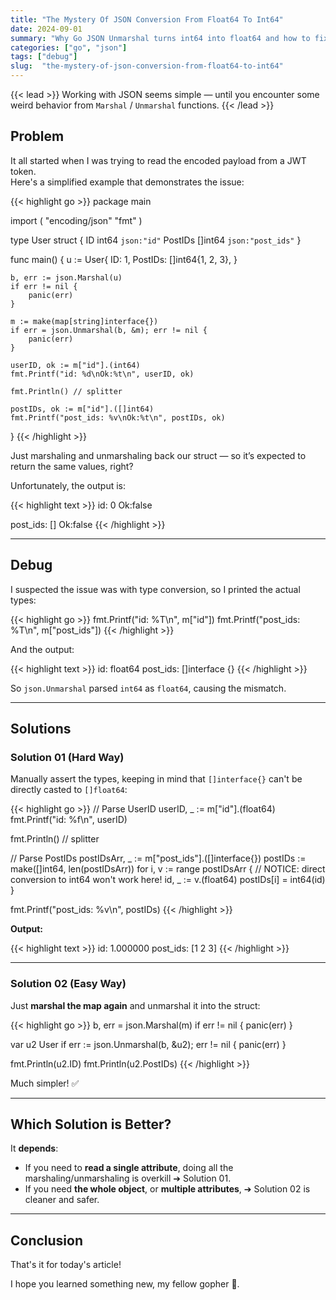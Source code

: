 ```yaml
---
title: "The Mystery Of JSON Conversion From Float64 To Int64"
date: 2024-09-01
summary: "Why Go JSON Unmarshal turns int64 into float64 and how to fix it."
categories: ["go", "json"]
tags: ["debug"]
slug:  "the-mystery-of-json-conversion-from-float64-to-int64"
---
```


{{< lead >}}
Working with JSON seems simple — until you encounter some weird behavior from `Marshal` / `Unmarshal` functions.
{{< /lead >}}

## Problem

It all started when I was trying to read the encoded payload from a JWT token.  
Here's a simplified example that demonstrates the issue:

{{< highlight go >}}
package main

import (
    "encoding/json"
    "fmt"
)

type User struct {
    ID      int64   `json:"id"`
    PostIDs []int64 `json:"post_ids"`
}

func main() {
    u := User{
        ID:      1,
        PostIDs: []int64{1, 2, 3},
    }

	b, err := json.Marshal(u)
	if err != nil {
		panic(err)
	}

	m := make(map[string]interface{})
	if err = json.Unmarshal(b, &m); err != nil {
		panic(err)
	}

	userID, ok := m["id"].(int64)
	fmt.Printf("id: %d\nOk:%t\n", userID, ok)

	fmt.Println() // splitter

	postIDs, ok := m["id"].([]int64)
	fmt.Printf("post_ids: %v\nOk:%t\n", postIDs, ok)
}
{{< /highlight >}}

Just marshaling and unmarshaling back our struct — so it’s expected to return the same values, right?

Unfortunately, the output is:

{{< highlight text >}}
id: 0
Ok:false

post_ids: []
Ok:false
{{< /highlight >}}

---

## Debug

I suspected the issue was with type conversion, so I printed the actual types:

{{< highlight go >}}
fmt.Printf("id: %T\n", m["id"])
fmt.Printf("post_ids: %T\n", m["post_ids"])
{{< /highlight >}}

And the output:

{{< highlight text >}}
id: float64
post_ids: []interface {}
{{< /highlight >}}

So `json.Unmarshal` parsed `int64` as `float64`, causing the mismatch.

---

## Solutions

### Solution 01 (Hard Way)

Manually assert the types, keeping in mind that `[]interface{}` can't be directly casted to `[]float64`:

{{< highlight go >}}
// Parse UserID
userID, _ := m["id"].(float64)
fmt.Printf("id: %f\n", userID)

fmt.Println() // splitter

// Parse PostIDs
postIDsArr, _ := m["post_ids"].([]interface{})
postIDs := make([]int64, len(postIDsArr))
for i, v := range postIDsArr {
    // NOTICE: direct conversion to int64 won't work here!
    id, _ := v.(float64)
    postIDs[i] = int64(id)
}

fmt.Printf("post_ids: %v\n", postIDs)
{{< /highlight >}}

**Output:**

{{< highlight text >}}
id: 1.000000
post_ids: [1 2 3]
{{< /highlight >}}

---

### Solution 02 (Easy Way)

Just **marshal the map again** and unmarshal it into the struct:

{{< highlight go >}}
b, err = json.Marshal(m)
if err != nil {
    panic(err)
}

var u2 User
if err := json.Unmarshal(b, &u2); err != nil {
    panic(err)
}

fmt.Println(u2.ID)
fmt.Println(u2.PostIDs)
{{< /highlight >}}

Much simpler! ✅

---

## Which Solution is Better?

It **depends**:

- If you need to **read a single attribute**, doing all the marshaling/unmarshaling is overkill ➔ Solution 01.
- If you need **the whole object**, or **multiple attributes**, ➔ Solution 02 is cleaner and safer.

---

## Conclusion

That's it for today's article!

I hope you learned something new, my fellow gopher 🥰.
